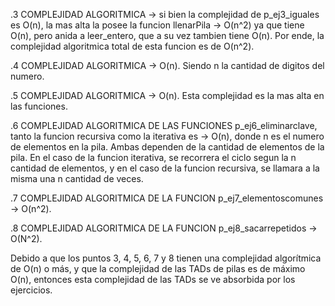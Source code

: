 .3 COMPLEJIDAD ALGORITMICA -> si bien la complejidad de p_ej3_iguales es O(n), la mas alta la posee la funcion llenarPila -> O(n^2) ya que tiene O(n), pero anida a leer_entero, que a su vez tambien tiene O(n). Por ende, la complejidad algoritmica total de esta funcion es de O(n^2).

.4 COMPLEJIDAD ALGORITMICA -> O(n). Siendo n la cantidad de digitos del numero.

.5 COMPLEJIDAD ALGORITMICA -> O(n). Esta complejidad es la mas alta en las funciones.

.6 COMPLEJIDAD ALGORITMICA DE LAS FUNCIONES p_ej6_eliminarclave, tanto la funcion recursiva como la iterativa es -> O(n), donde n es el numero de elementos en la pila. Ambas dependen de la cantidad de elementos de la pila. En el caso de la funcion iterativa, se recorrera el ciclo segun la n cantidad de elementos, y en el caso de la funcion recursiva, se llamara a la misma una n cantidad de veces.

.7 COMPLEJIDAD ALGORITMICA DE LA FUNCION p_ej7_elementoscomunes -> O(n^2).

.8 COMPLEJIDAD ALGORITMICA DE LA FUNCION p_ej8_sacarrepetidos -> O(N^2).

Debido a que los puntos 3, 4, 5, 6, 7 y 8 tienen una complejidad algorítmica de O(n) o más, y que la complejidad de las TADs de pilas es de máximo O(n), entonces esta complejidad de las TADs se ve absorbida por los ejercicios.